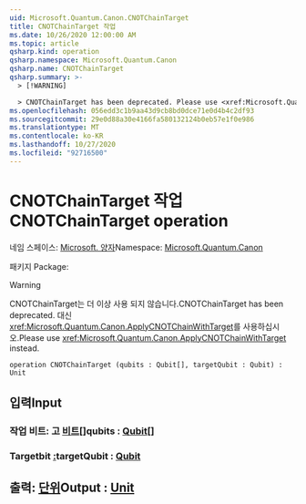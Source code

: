 ```yaml
---
uid: Microsoft.Quantum.Canon.CNOTChainTarget
title: CNOTChainTarget 작업
ms.date: 10/26/2020 12:00:00 AM
ms.topic: article
qsharp.kind: operation
qsharp.namespace: Microsoft.Quantum.Canon
qsharp.name: CNOTChainTarget
qsharp.summary: >-
  > [!WARNING]

  > CNOTChainTarget has been deprecated. Please use <xref:Microsoft.Quantum.Canon.ApplyCNOTChainWithTarget> instead.
ms.openlocfilehash: 056edd3c1b9aa43d9cb8bd0dce71e0d4b4c2df93
ms.sourcegitcommit: 29e0d88a30e4166fa580132124b0eb57e1f0e986
ms.translationtype: MT
ms.contentlocale: ko-KR
ms.lasthandoff: 10/27/2020
ms.locfileid: "92716500"
---
```

# <a name="cnotchaintarget-operation"></a><span data-ttu-id="43e50-102">CNOTChainTarget 작업</span><span class="sxs-lookup"><span data-stu-id="43e50-102">CNOTChainTarget operation</span></span>

<span data-ttu-id="43e50-103">네임 스페이스: [Microsoft. 양자](xref:Microsoft.Quantum.Canon)</span><span class="sxs-lookup"><span data-stu-id="43e50-103">Namespace: [Microsoft.Quantum.Canon](xref:Microsoft.Quantum.Canon)</span></span>

<span data-ttu-id="43e50-104">패키지 [](https://nuget.org/packages/)</span><span class="sxs-lookup"><span data-stu-id="43e50-104">Package: [](https://nuget.org/packages/)</span></span>


> [!WARNING]
> <span data-ttu-id="43e50-105">CNOTChainTarget는 더 이상 사용 되지 않습니다.</span><span class="sxs-lookup"><span data-stu-id="43e50-105">CNOTChainTarget has been deprecated.</span></span> <span data-ttu-id="43e50-106">대신 <xref:Microsoft.Quantum.Canon.ApplyCNOTChainWithTarget>를 사용하십시오.</span><span class="sxs-lookup"><span data-stu-id="43e50-106">Please use <xref:Microsoft.Quantum.Canon.ApplyCNOTChainWithTarget> instead.</span></span>



```qsharp
operation CNOTChainTarget (qubits : Qubit[], targetQubit : Qubit) : Unit
```


## <a name="input"></a><span data-ttu-id="43e50-107">입력</span><span class="sxs-lookup"><span data-stu-id="43e50-107">Input</span></span>

### <a name="qubits--qubit"></a><span data-ttu-id="43e50-108">작업 비트: 고 [비트](xref:microsoft.quantum.lang-ref.qubit)[]</span><span class="sxs-lookup"><span data-stu-id="43e50-108">qubits : [Qubit](xref:microsoft.quantum.lang-ref.qubit)[]</span></span>




### <a name="targetqubit--qubit"></a><span data-ttu-id="43e50-109">Targetbit [:](xref:microsoft.quantum.lang-ref.qubit)</span><span class="sxs-lookup"><span data-stu-id="43e50-109">targetQubit : [Qubit](xref:microsoft.quantum.lang-ref.qubit)</span></span>





## <a name="output--unit"></a><span data-ttu-id="43e50-110">출력: [단위](xref:microsoft.quantum.lang-ref.unit)</span><span class="sxs-lookup"><span data-stu-id="43e50-110">Output : [Unit](xref:microsoft.quantum.lang-ref.unit)</span></span>

